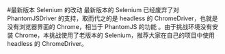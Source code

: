 #最新版本 Selenium 的改动
最新版本的 Selenium 已经废弃了对 PhantomJSDriver 的支持，取而代之的是 headless 的 ChromeDriver，也就是没有浏览器界面的 Chrome，相当于 PhantomJS 的功能 。由于挑战环境没有安装 Chrome，本挑战使用了老版本的 Selenium，推荐大家在自己的项目中使用 headless 的 ChromeDriver。